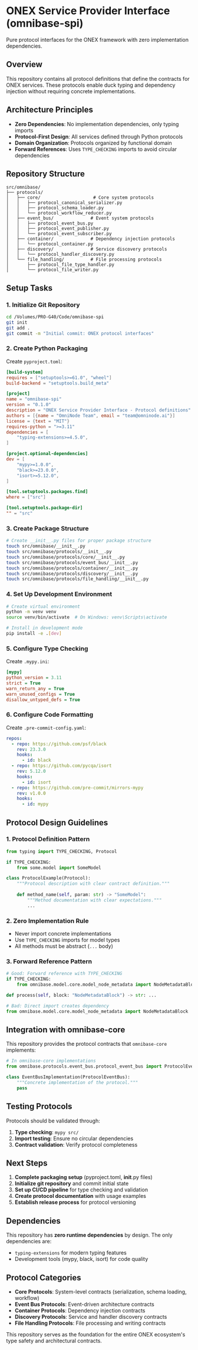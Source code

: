 # ONEX Service Provider Interface (omnibase-spi)

Pure protocol interfaces for the ONEX framework with zero implementation dependencies.

## Overview

This repository contains all protocol definitions that define the contracts for ONEX services. These protocols enable duck typing and dependency injection without requiring concrete implementations.

## Architecture Principles

- **Zero Dependencies**: No implementation dependencies, only typing imports
- **Protocol-First Design**: All services defined through Python protocols
- **Domain Organization**: Protocols organized by functional domain
- **Forward References**: Uses `TYPE_CHECKING` imports to avoid circular dependencies

## Repository Structure

```
src/omnibase/
├── protocols/
│   ├── core/                    # Core system protocols
│   │   ├── protocol_canonical_serializer.py
│   │   ├── protocol_schema_loader.py
│   │   └── protocol_workflow_reducer.py
│   ├── event_bus/              # Event system protocols
│   │   ├── protocol_event_bus.py
│   │   ├── protocol_event_publisher.py
│   │   └── protocol_event_subscriber.py
│   ├── container/              # Dependency injection protocols
│   │   └── protocol_container.py
│   ├── discovery/              # Service discovery protocols
│   │   └── protocol_handler_discovery.py
│   └── file_handling/          # File processing protocols
│       ├── protocol_file_type_handler.py
│       └── protocol_file_writer.py
```

## Setup Tasks

### 1. Initialize Git Repository
```bash
cd /Volumes/PRO-G40/Code/omnibase-spi
git init
git add .
git commit -m "Initial commit: ONEX protocol interfaces"
```

### 2. Create Python Packaging
Create `pyproject.toml`:
```toml
[build-system]
requires = ["setuptools>=61.0", "wheel"]
build-backend = "setuptools.build_meta"

[project]
name = "omnibase-spi"
version = "0.1.0"
description = "ONEX Service Provider Interface - Protocol definitions"
authors = [{name = "OmniNode Team", email = "team@omninode.ai"}]
license = {text = "MIT"}
requires-python = ">=3.11"
dependencies = [
    "typing-extensions>=4.5.0",
]

[project.optional-dependencies]
dev = [
    "mypy>=1.0.0",
    "black>=23.0.0",
    "isort>=5.12.0",
]

[tool.setuptools.packages.find]
where = ["src"]

[tool.setuptools.package-dir]
"" = "src"
```

### 3. Create Package Structure
```bash
# Create __init__.py files for proper package structure
touch src/omnibase/__init__.py
touch src/omnibase/protocols/__init__.py
touch src/omnibase/protocols/core/__init__.py
touch src/omnibase/protocols/event_bus/__init__.py
touch src/omnibase/protocols/container/__init__.py
touch src/omnibase/protocols/discovery/__init__.py
touch src/omnibase/protocols/file_handling/__init__.py
```

### 4. Set Up Development Environment
```bash
# Create virtual environment
python -m venv venv
source venv/bin/activate  # On Windows: venv\Scripts\activate

# Install in development mode
pip install -e .[dev]
```

### 5. Configure Type Checking
Create `.mypy.ini`:
```ini
[mypy]
python_version = 3.11
strict = True
warn_return_any = True
warn_unused_configs = True
disallow_untyped_defs = True
```

### 6. Configure Code Formatting
Create `.pre-commit-config.yaml`:
```yaml
repos:
  - repo: https://github.com/psf/black
    rev: 23.3.0
    hooks:
      - id: black
  - repo: https://github.com/pycqa/isort
    rev: 5.12.0
    hooks:
      - id: isort
  - repo: https://github.com/pre-commit/mirrors-mypy
    rev: v1.0.0
    hooks:
      - id: mypy
```

## Protocol Design Guidelines

### 1. Protocol Definition Pattern
```python
from typing import TYPE_CHECKING, Protocol

if TYPE_CHECKING:
    from some.model import SomeModel

class ProtocolExample(Protocol):
    """Protocol description with clear contract definition."""
    
    def method_name(self, param: str) -> "SomeModel":
        """Method documentation with clear expectations."""
        ...
```

### 2. Zero Implementation Rule
- Never import concrete implementations
- Use `TYPE_CHECKING` imports for model types
- All methods must be abstract (`...` body)

### 3. Forward Reference Pattern
```python
# Good: Forward reference with TYPE_CHECKING
if TYPE_CHECKING:
    from omnibase.model.core.model_node_metadata import NodeMetadataBlock

def process(self, block: "NodeMetadataBlock") -> str: ...

# Bad: Direct import creates dependency
from omnibase.model.core.model_node_metadata import NodeMetadataBlock
```

## Integration with omnibase-core

This repository provides the protocol contracts that `omnibase-core` implements:

```python
# In omnibase-core implementations
from omnibase.protocols.event_bus.protocol_event_bus import ProtocolEventBus

class EventBusImplementation(ProtocolEventBus):
    """Concrete implementation of the protocol."""
    pass
```

## Testing Protocols

Protocols should be validated through:
1. **Type checking**: `mypy src/`
2. **Import testing**: Ensure no circular dependencies
3. **Contract validation**: Verify protocol completeness

## Next Steps

1. **Complete packaging setup** (pyproject.toml, __init__.py files)
2. **Initialize git repository** and commit initial state
3. **Set up CI/CD pipeline** for type checking and validation
4. **Create protocol documentation** with usage examples
5. **Establish release process** for protocol versioning

## Dependencies

This repository has **zero runtime dependencies** by design. The only dependencies are:
- `typing-extensions` for modern typing features
- Development tools (mypy, black, isort) for code quality

## Protocol Categories

- **Core Protocols**: System-level contracts (serialization, schema loading, workflow)
- **Event Bus Protocols**: Event-driven architecture contracts
- **Container Protocols**: Dependency injection contracts  
- **Discovery Protocols**: Service and handler discovery contracts
- **File Handling Protocols**: File processing and writing contracts

This repository serves as the foundation for the entire ONEX ecosystem's type safety and architectural contracts.